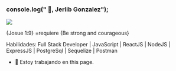 ### console.log(" 👋, Jerlib Gonzalez");
![](https://arturssmirnovs.github.io/github-profile-readme-generator/images/)

{Josue 1:9} =requiere {Be strong and courageous}

Habilidades: Full Stack Developer | JavaScript | ReactJS | NodeJS | ExpressJS | PostgreSql | Sequelize | Postman

- 🔭 Estoy trabajando en this page. 
